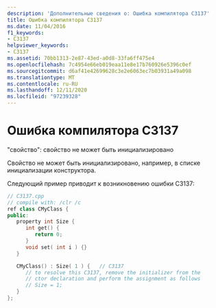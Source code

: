 ```yaml
---
description: 'Дополнительные сведения о: Ошибка компилятора C3137'
title: Ошибка компилятора C3137
ms.date: 11/04/2016
f1_keywords:
- C3137
helpviewer_keywords:
- C3137
ms.assetid: 70bb1313-2e87-43ed-a0d8-33fa6ff475e4
ms.openlocfilehash: 7c4954e66eb019eaa11e8e17b760926e5396c0ef
ms.sourcegitcommit: d6af41e42699628c3e2e6063ec7b03931a49a098
ms.translationtype: MT
ms.contentlocale: ru-RU
ms.lasthandoff: 12/11/2020
ms.locfileid: "97239328"
---
```

# <a name="compiler-error-c3137"></a>Ошибка компилятора C3137

"свойство": свойство не может быть инициализировано

Свойство не может быть инициализировано, например, в списке инициализации конструктора.

Следующий пример приводит к возникновению ошибки C3137:

```cpp
// C3137.cpp
// compile with: /clr /c
ref class CMyClass {
public:
   property int Size {
      int get() {
         return 0;
      }
      void set( int i ) {}
   }

   CMyClass() : Size( 1 ) {   // C3137
      // to resolve this C3137, remove the initializer from the
      // ctor declaration and perform the assignment as follows
      // Size = 1;
   }
};
```
